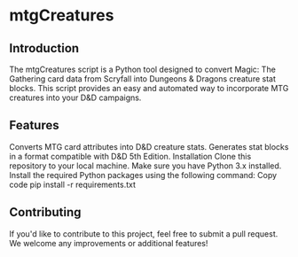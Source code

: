 # mtgCreatures
## Introduction
The mtgCreatures script is a Python tool designed to convert Magic: The Gathering card data from Scryfall into Dungeons & Dragons creature stat blocks. This script provides an easy and automated way to incorporate MTG creatures into your D&D campaigns.

## Features
Converts MTG card attributes into D&D creature stats.
Generates stat blocks in a format compatible with D&D 5th Edition.
Installation
Clone this repository to your local machine.
Make sure you have Python 3.x installed.
Install the required Python packages using the following command:
Copy code
pip install -r requirements.txt

## Contributing
If you'd like to contribute to this project, feel free to submit a pull request. We welcome any improvements or additional features!
